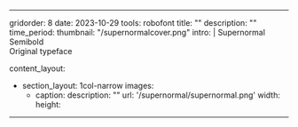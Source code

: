---

gridorder: 8
date: 2023-10-29
tools: robofont
title: ""
description: ""
time_period:
thumbnail: "/supernormalcover.png"
intro: |
 Supernormal Semibold<br>
 Original typeface

content_layout:
  - section_layout: 1col-narrow
    images:
      - caption:
        description: ""
        url: '/supernormal/supernormal.png'
        width:
        height:
        

---